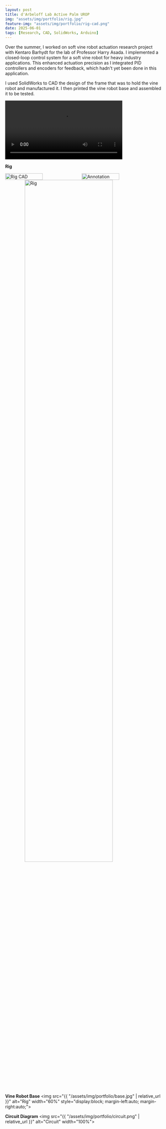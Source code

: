 ```yaml
---
layout: post
title: d'Arbeloff Lab Active Palm UROP
img: "assets/img/portfolio/rig.jpg"
feature-img: "assets/img/portfolio/rig-cad.png" 
date: 2025-06-01
tags: [Research, CAD, SolidWorks, Arduino]
---
```


Over the summer, I worked on soft vine robot actuation research project with Kentaro Barhydt for the lab of Professor Harry Asada. I implemented a closed-loop control system for a soft vine robot for heavy industry applications. This enhanced actuation precision as I integrated PID controllers and encoders for feedback, which hadn't yet been done in this application. 

I used SolidWorks to CAD the design of the frame that was to hold the vine robot and manufactured it. I then printed the vine robot base and assembled it to be tested.

<video width="75%" controls>
  <source src="{{ '/assets/video/active-palm-demo.mp4' | relative_url }}" type="video/mp4">
  Your browser does not support the video tag.
</video>

**Rig**
<div style="display: flex;">
    <img src="{{ "/assets/img/portfolio/rig-cad.png" | relative_url }}" alt="Rig CAD" style="width: 49%;">
    <img src="{{ "/assets/img/portfolio/annotation.png" | relative_url }}" alt="Annotation" style="width: 49%;">
</div>
<img src="{{ "/assets/img/portfolio/rig.jpg" | relative_url }}"
     alt="Rig"
     width="75%"
     style="display:block; margin-left:auto; margin-right:auto;">

**Vine Robot Base**
<img src="{{ "/assets/img/portfolio/base.jpg" | relative_url }}"
     alt="Rig"
     width="60%"
     style="display:block; margin-left:auto; margin-right:auto;">

**Circuit Diagram**
<img src="{{ "/assets/img/portfolio/circuit.png" | relative_url }}" alt="Circuit" width="100%">
